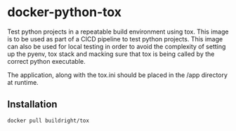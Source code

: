 # docker-python-tox
Test python projects in a repeatable build environment using tox. This image is to be used as part of a CICD pipeline to test python projects. This image can also be used for local testing in order to avoid the complexity of setting up the pyenv, tox stack and macking sure that tox is being called by the correct python executable.

The application, along with the tox.ini should be placed in the /app directory at runtime.

## Installation
```bash
docker pull buildright/tox
```
